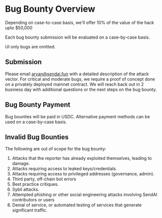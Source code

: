 # Bug Bounty Overview

Depending on case-to-case basis, we'll offer 10% of the value of the hack upto $50,000

Each bug bounty submission will be evaluated on a case-by-case basis.

UI only bugs are omitted.

## Submission
Please email aryan@sendai.fun with a detailed description of the attack vector. For critical and moderate bugs, we require a proof of concept done on a privately deployed mainnet contract. We will reach back out in 2 business day with additional questions or the next steps on the bug bounty.

## Bug Bounty Payment
Bug bounties will be paid in USDC. Alternative payment methods can be used on a case-by-case basis.

## Invalid Bug Bounties
The following are out of scope for the bug bounty:
1. Attacks that the reporter has already exploited themselves, leading to damage.
2. Attacks requiring access to leaked keys/credentials.
3. Attacks requiring access to privileged addresses (governance, admin).
4. Third party, off-chain bot errors
5. Best practice critiques.
6. Sybil attacks.
7. Attempted phishing or other social engineering attacks involving SendAI contributors or users
10. Denial of service, or automated testing of services that generate significant traffic.

